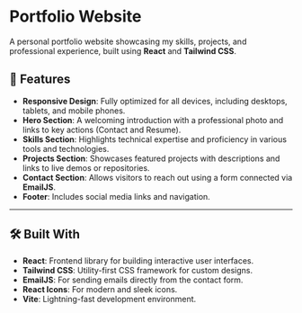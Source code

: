# Portfolio Website

A personal portfolio website showcasing my skills, projects, and professional experience, built using **React** and **Tailwind CSS**.

## 🚀 Features

- **Responsive Design**: Fully optimized for all devices, including desktops, tablets, and mobile phones.
- **Hero Section**: A welcoming introduction with a professional photo and links to key actions (Contact and Resume).
- **Skills Section**: Highlights technical expertise and proficiency in various tools and technologies.
- **Projects Section**: Showcases featured projects with descriptions and links to live demos or repositories.
- **Contact Section**: Allows visitors to reach out using a form connected via **EmailJS**.
- **Footer**: Includes social media links and navigation.

---

## 🛠️ Built With

- **React**: Frontend library for building interactive user interfaces.
- **Tailwind CSS**: Utility-first CSS framework for custom designs.
- **EmailJS**: For sending emails directly from the contact form.
- **React Icons**: For modern and sleek icons.
- **Vite**: Lightning-fast development environment.
